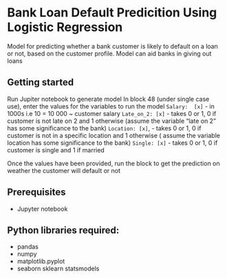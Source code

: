 # Bank Loan Default Predicition Using Logistic Regression

Model for predicting whether a bank customer is likely to default on a loan or not, based on the customer profile. Model can aid banks in giving out loans

## Getting started 

Run Jupiter notebook to generate model
In block 48 (under single case use), enter the values for the variables to run the model
`Salary:  [x]` - in 1000s i.e 10 = 10 000 ~ customer salary
`Late_on_2: [x]` - takes 0 or 1,  0 if customer is not late on 2 and 1 otherwise (assume the variable “late on 2” has some significance to the bank)
`Location: [x]`, - takes 0 or 1, 0 if customer is not in a specific location and 1 otherwise ( assume the variable location has some significance to the bank)
`Single: [x]` - takes 0 or 1, 0 if customer is single and 1 if married
 
Once the values have been provided, run the block to get the prediction on weather the customer will default or not 


## Prerequisites 
* Jupyter notebook

## Python libraries required: 
* pandas 
* numpy
* matplotlib.pyplot
* seaborn 
sklearn
statsmodels